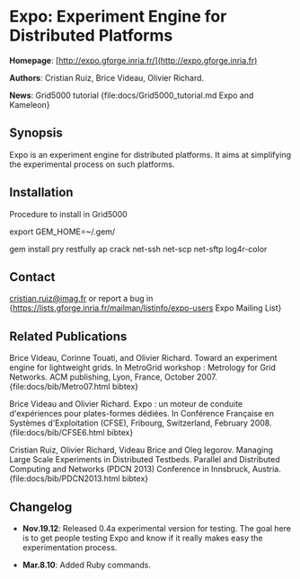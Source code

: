 Expo: Experiment Engine for Distributed Platforms
=================================================

**Homepage**: [http://expo.gforge.inria.fr/](http://expo.gforge.inria.fr)
 
**Authors**:   Cristian Ruiz, Brice Videau, Olivier Richard.

**News**:  Grid5000 tutorial {file:docs/Grid5000_tutorial.md Expo and Kameleon}
 

Synopsis
--------

Expo is an experiment engine for distributed platforms. It aims at simplifying the experimental process on such platforms.


Installation
------------

Procedure to install in Grid5000


export GEM_HOME=~/.gem/ 

gem install pry restfully ap crack net-ssh net-scp net-sftp log4r-color

## Contact

cristian.ruiz@imag.fr or report a bug in {https://lists.gforge.inria.fr/mailman/listinfo/expo-users Expo Mailing List}

<a name="publications"></a>


## Related Publications

Brice Videau, Corinne Touati, and Olivier Richard. 
Toward an experiment engine for lightweight grids. In MetroGrid workshop : Metrology for Grid Networks. ACM publishing, Lyon, France, October 2007.
{file:docs/bib/Metro07.html bibtex}

Brice Videau and Olivier Richard. Expo : un moteur de conduite d'expériences pour plates-formes dédiées. In Conférence Française en Systèmes d'Exploitation (CFSE), Fribourg, Switzerland, February 2008. 
{file:docs/bib/CFSE6.html bibtex}

Cristian Ruiz, Olivier Richard, Videau Brice and Oleg Iegorov.
Managing Large Scale Experiments in Distributed Testbeds. Parallel and Distributed Computing and Networks (PDCN 2013) Conference in Innsbruck, Austria.
{file:docs/bib/PDCN2013.html bibtex}

## Changelog

- **Nov.19.12**: Released 0.4a experimental version for testing. The goal here is to get people testing Expo and know if it really makes easy the experimentation process.

- **Mar.8.10**: Added Ruby commands.	  




